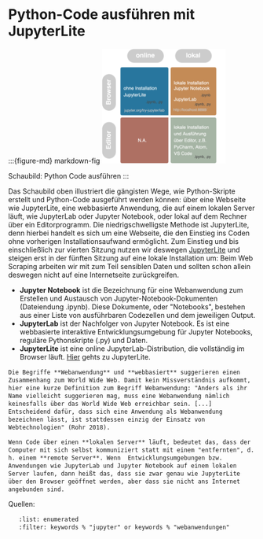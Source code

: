 # Python-Code ausführen mit JupyterLite 



:::{figure-md} markdown-fig
<img src="schaubild.png" alt="Schaubild" class="bg-transparent" width="50%">

Schaubild: Python Code ausführen
:::
<!-- Kommandozeile als zusätzliche Möglichkeit -->

Das Schaubild oben illustriert die gängisten Wege, wie Python-Skripte erstellt und Python-Code ausgeführt werden können: über eine Webseite wie JupyterLite, eine webbasierte Anwendung, die auf einem lokalen Server läuft, wie JupyterLab oder Jupyter Notebook, oder lokal auf dem Rechner über ein Editorprogramm. Die niedrigschwelligste Methode ist JupyterLite, denn hierbei handelt es sich um eine Webseite, die den Einstieg ins Coden ohne vorherigen Installationsaufwand ermöglicht. Zum Einstieg und bis einschließlich zur vierten Sitzung nutzen wir deswegen [JupyterLite](https://jupyter.org/try-jupyter/lab/index.html) und steigen erst in der fünften Sitzung auf eine lokale Installation um: Beim Web Scraping arbeiten wir mit zum Teil sensiblen Daten und sollten schon allein deswegen nicht auf eine Internetseite zurückgreifen. 

<!-- Ein paar Definitionen: -->

- **Jupyter Notebook** ist die Bezeichnung für eine Webanwendung zum Erstellen und Austausch von Jupyter-Notebook-Dokumenten (Dateiendung .ipynb). Diese Dokumente, oder "Notebooks", bestehen aus einer Liste von ausführbaren Codezellen und dem jeweiligen Output. 
- **JupyterLab** ist der Nachfolger von Jupyter Notebook. Es ist eine webbasierte interaktive Entwicklungsumgebung für Jupyter Notebooks, reguläre Pythonskripte (.py) und Daten.
- **JupyterLite** ist eine online JupyterLab-Distribution, die vollständig im Browser läuft. [Hier](https://jupyter.org/try-jupyter/lab/index.html) gehts zu JupyterLite.

```{note}
Die Begriffe **Webanwendung** und **webbasiert** suggerieren einen Zusammenhang zum World Wide Web. Damit kein Missverständnis aufkommt, hier eine kurze Definition zum Begriff Webanwendung: "Anders als ihr Name vielleicht suggerieren mag, muss eine Webanwendung nämlich keinesfalls über das World Wide Web erreichbar sein. [...] Entscheidend dafür, dass sich eine Anwendung als Webanwendung bezeichnen lässt, ist stattdessen einzig der Einsatz von Webtechnologien" (Rohr 2018).
```

```{note}
Wenn Code über einen **lokalen Server** läuft, bedeutet das, dass der Computer mit sich selbst kommuniziert statt mit einem "entfernten", d. h. einem **remote Server**. Wenn  Entwicklungsumgebungen bzw. Anwendungen wie JupyterLab und Jupyter Notebook auf einem lokalen Server laufen, dann heißt das, dass sie zwar genau wie JupyterLite über den Browser geöffnet werden, aber dass sie nicht ans Internet angebunden sind.
```
<!-- oder: dabei nicht über das Internet aufgerufen werden -->

Quellen:

```{bibliography}
   :list: enumerated
   :filter: keywords % "jupyter" or keywords % "webanwendungen"
```

